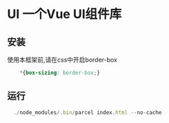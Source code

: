 # UI 一个Vue UI组件库

##  安装
使用本框架前,请在css中开启border-box
```css
    *{box-sizing: border-box;}
```
## 运行
```javascript
  ./node_modules/.bin/parcel index.html --no-cache
```
